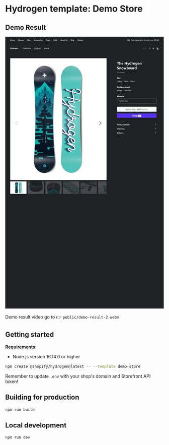 # Hydrogen template: Demo Store

## Demo Result

![Result Image](./public/result-image-6.png)

Demo result video go to 👉 `public/demo-result-2.webm`

## Getting started

**Requirements:**

- Node.js version 16.14.0 or higher

```bash
npm create @shopify/hydrogen@latest -- --template demo-store
```

Remember to update `.env` with your shop's domain and Storefront API token!

## Building for production

```bash
npm run build
```

## Local development

```bash
npm run dev
```
